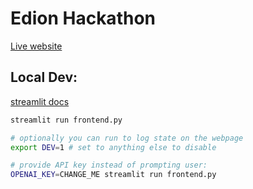 # Edion Hackathon

[Live website](https://edionhackathon.streamlit.app/)

## Local Dev:
[streamlit docs](https://docs.streamlit.io/library/get-started/main-concepts)

````bash
streamlit run frontend.py

# optionally you can run to log state on the webpage
export DEV=1 # set to anything else to disable

# provide API key instead of prompting user:
OPENAI_KEY=CHANGE_ME streamlit run frontend.py 
````